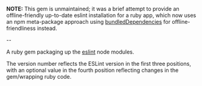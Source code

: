 **NOTE:** This gem is unmaintained; it was a brief attempt to provide
an offline-friendly up-to-date eslint installation for a ruby app,
which now uses an npm meta-package approach using
[bundledDependencies](https://docs.npmjs.com/files/package.json#bundleddependencies)
for offline-friendliness instead.

--

A ruby gem packaging up the [eslint](http://eslint.org/) node modules.

The version number reflects the ESLint version in the first three
positions, with an optional value in the fourth position reflecting
changes in the gem/wrapping ruby code.